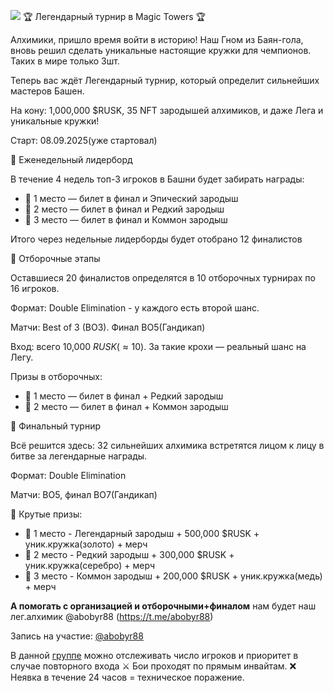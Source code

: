   ![](1.2x.jpg)
  🏆 Легендарный турнир в Magic Towers 🏆

 Алхимики, пришло время войти в историю! 
Наш Гном из Баян-гола, вновь решил сделать уникальные настоящие кружки для чемпионов. Таких в мире только 3шт. 

 Теперь вас ждёт Легендарный турнир, который определит сильнейших мастеров Башен.

На кону: 1,000,000 $RUSK, 35 NFT зародышей алхимиков, и даже Лега и уникальные кружки!

Старт: 08.09.2025(уже стартовал)

🔹 Еженедельный лидерборд

В течение 4 недель топ-3 игроков в Башни будет забирать награды:

- 🥇 1 место — билет в финал и Эпический зародыш  
- 🥈 2 место — билет в финал и  Редкий зародыш
- 🥉 3 место — билет в финал и  Коммон зародыш

Итого через недельные лидерборды будет отобрано 12 финалистов

🔹 Отборочные этапы

Оставшиеся  20 финалистов определятся в 10 отборочных турнирах по 16 игроков.

Формат: Double Elimination - у каждого есть второй шанс.
  
Матчи: Best of 3 (BO3). Финал BO5(Гандикап)
  
Вход: всего 10,000 $RUSK (≈10$).  За такие крохи — реальный шанс на Легу.

Призы в отборочных:
- 🥇 1 место — билет в финал + Редкий зародыш
- 🥈 2 место — билет в финал + Коммон зародыш

🔹 Финальный турнир

Всё решится здесь: 32 сильнейших алхимика встретятся лицом к лицу в битве за легендарные награды.

Формат: Double Elimination

Матчи: BO5, финал BO7(Гандикап)

💎 Крутые призы:  
- 🥇 1 место - Легендарный зародыш + 500,000 $RUSK + уник.кружка(золото) + мерч
- 🥈 2 место - Редкий зародыш + 300,000 $RUSK + уник.кружка(серебро) + мерч
- 🥉 3 место - Коммон зародыш + 200,000 $RUSK + уник.кружка(медь) + мерч

**А помогать с организацией и отборочными+финалом** нам будет наш лег.алхимик @abobyr88 (https://t.me/abobyr88) 

Запись на участие: [@abobyr88](https://t.me/abobyr88)  
 
В данной [группе](https://t.me/+q5JxuyCnLRIwZDUy) можно отслеживать число игроков и приоритет в случае повторного входа
⚔️ Бои проходят по прямым инвайтам.
❌ Неявка в течение 24 часов = техническое поражение.

